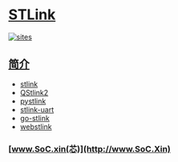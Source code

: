 ﻿# [STLink](https://github.com/SoCXin/STLink)

[![sites](http://182.61.61.133/link/resources/SoC.png)](http://www.SoC.Xin)

## [简介](https://github.com/SoCXin/STLink/wiki)


* [stlink](https://github.com/texane/stlink)
* [QStlink2](https://github.com/fpoussin/QStlink2)
* [pystlink](https://github.com/pavelrevak/pystlink)
* [stlink-uart](https://github.com/solosky/stlink-uart)
* [go-stlink](https://github.com/rikvdh/go-stlink)
* [webstlink](https://github.com/devanlai/webstlink)

###  [www.SoC.xin(芯)](http://www.SoC.Xin)
